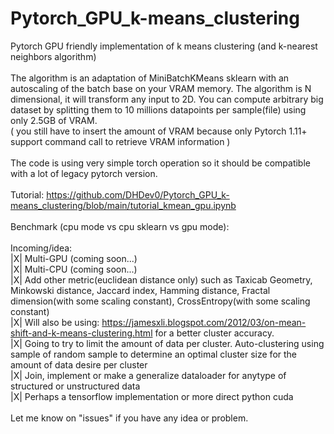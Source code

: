 # Pytorch_GPU_k-means_clustering<br />
Pytorch GPU friendly implementation of k means clustering (and k-nearest neighbors algorithm) <br />
<br />
The algorithm is an adaptation of MiniBatchKMeans sklearn with an autoscaling of the batch base on your VRAM memory. The algorithm is N dimensional, it will transform any input to 2D. You can compute arbitrary big dataset by splitting them to 10 millions datapoints per sample(file) using only 2.5GB of VRAM. <br />
( you still have to insert the amount of VRAM because only Pytorch 1.11+ support command call to retrieve VRAM information )<br />
<br />
The code is using very simple torch operation so it should be compatible with a lot of legacy pytorch version.<br />
<br />
Tutorial: https://github.com/DHDev0/Pytorch_GPU_k-means_clustering/blob/main/tutorial_kmean_gpu.ipynb <br />
<br />
Benchmark (cpu mode vs cpu sklearn vs gpu mode): <br />
<br />
Incoming/idea:<br />
|X| Multi-GPU (coming soon...)<br />
|X| Multi-CPU (coming soon...)<br />
|X| Add other metric(euclidean distance only) such as Taxicab Geometry, Minkowski distance, Jaccard index, Hamming distance, Fractal dimension(with some scaling constant), CrossEntropy(with some scaling constant)<br />
|X| Will also be using: https://jamesxli.blogspot.com/2012/03/on-mean-shift-and-k-means-clustering.html for a better cluster accuracy.<br />
|X| Going to try to limit the amount of data per cluster. Auto-clustering using sample of random sample to determine an optimal cluster size for the amount of data desire per cluster<br />
|X| Join, implement or make a generalize dataloader for anytype of structured or unstructured data<br />
|X| Perhaps a tensorflow implementation or more direct python cuda<br />
<br />
Let me know on "issues" if you have any idea or problem.

